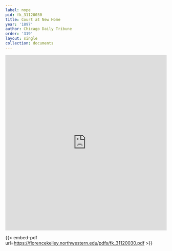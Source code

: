 ```yaml
---
label: nope
pid: fk_31120030
title: Court at New Home
year: '1897'
author: Chicago Daily Tribune
order: '319'
layout: single
collection: documents
---
```

<iframe src="https://northwestern.app.box.com/embed/s/rtyt3z3syvhjzqzy6j0rf9crgm1rvqi4?sortColumn=date&view=list" width="100%" height="550" frameborder="0" allowfullscreen webkitallowfullscreen msallowfullscreen></iframe>


{{< embed-pdf url=https://florencekelley.northwestern.edu/pdfs/fk_31120030.pdf >}}